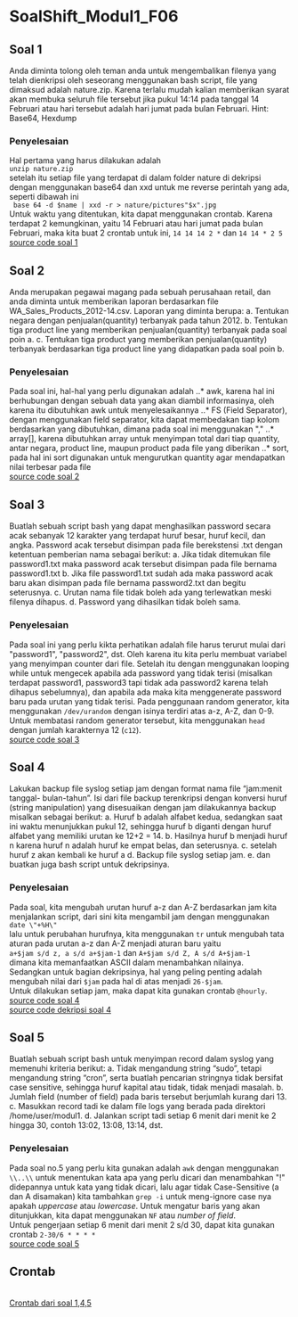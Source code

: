 # SoalShift_Modul1_F06

## Soal 1
Anda diminta tolong oleh teman anda untuk mengembalikan filenya yang telah
dienkripsi oleh seseorang menggunakan bash script, file yang dimaksud adalah
nature.zip. Karena terlalu mudah kalian memberikan syarat akan membuka seluruh
file tersebut jika pukul 14:14 pada tanggal 14 Februari atau hari tersebut adalah hari
jumat pada bulan Februari.
Hint: Base64, Hexdump
### Penyelesaian
Hal pertama yang harus dilakukan adalah
</br>` unzip nature.zip `
</br>setelah itu setiap file yang terdapat di dalam folder nature di dekripsi dengan menggunakan base64 dan xxd untuk me reverse perintah yang ada, seperti dibawah ini
</br>` base 64 -d $name | xxd -r > nature/pictures"$x".jpg`
</br>Untuk waktu yang ditentukan, kita dapat menggunakan crontab. Karena terdapat 2 kemungkinan, yaitu 14 Februari atau hari jumat pada bulan Februari, maka kita buat 2 crontab untuk ini, `14 14 14 2 *` dan `14 14 * 2 5`
</br>[source code soal 1](soal1.sh)
## Soal 2
Anda merupakan pegawai magang pada sebuah perusahaan retail, dan anda diminta
untuk memberikan laporan berdasarkan file WA_Sales_Products_2012-14.csv.
Laporan yang diminta berupa:
a. Tentukan negara dengan penjualan(quantity) terbanyak pada tahun
2012.
b. Tentukan tiga product line yang memberikan penjualan(quantity)
terbanyak pada soal poin a.
c. Tentukan tiga product yang memberikan penjualan(quantity)
terbanyak berdasarkan tiga product line yang didapatkan pada soal
poin b.
### Penyelesaian
Pada soal ini, hal-hal yang perlu digunakan adalah
..* awk, karena hal ini berhubungan dengan sebuah data yang akan diambil informasinya, oleh karena itu dibutuhkan awk untuk menyelesaikannya
..* FS (Field Separator), dengan menggunakan field separator, kita dapat membedakan tiap kolom berdasarkan yang dibutuhkan, dimana pada soal ini menggunakan ","
..* array\[\], karena dibutuhkan array untuk menyimpan total dari tiap quantity, antar negara, product line, maupun product pada file yang diberikan
..* sort, pada hal ini sort digunakan untuk mengurutkan quantity agar mendapatkan nilai terbesar pada file
</br>[source code soal 2](soal2.sh)
## Soal 3
Buatlah sebuah script bash yang dapat menghasilkan password secara acak
sebanyak 12 karakter yang terdapat huruf besar, huruf kecil, dan angka. Password
acak tersebut disimpan pada file berekstensi .txt dengan ketentuan pemberian nama
sebagai berikut:
a. Jika tidak ditemukan file password1.txt maka password acak tersebut
disimpan pada file bernama password1.txt
b. Jika file password1.txt sudah ada maka password acak baru akan
disimpan pada file bernama password2.txt dan begitu seterusnya.
c. Urutan nama file tidak boleh ada yang terlewatkan meski filenya
dihapus.
d. Password yang dihasilkan tidak boleh sama.
### Penyelesaian
Pada soal ini yang perlu kikta perhatikan adalah file harus terurut mulai dari "password1", "password2", dst. Oleh karena itu kita perlu membuat variabel yang menyimpan counter dari file. Setelah itu dengan menggunakan looping while untuk mengecek apabila ada password yang tidak terisi (misalkan terdapat password1, password3 tapi tidak ada password2 karena telah dihapus sebelumnya), dan apabila ada maka kita menggenerate password baru pada urutan yang tidak terisi. Pada penggunaan random generator, kita menggunakan `/dev/urandom` dengan isinya terdiri atas a-z, A-Z, dan 0-9. Untuk membatasi random generator tersebut, kita menggunakan `head` dengan jumlah karakternya 12 (`c12`).
</br>[source code soal 3](soal3.sh)
## Soal 4
Lakukan backup file syslog setiap jam dengan format nama file “jam:menit tanggal-
bulan-tahun”. Isi dari file backup terenkripsi dengan konversi huruf (string
manipulation) yang disesuaikan dengan jam dilakukannya backup misalkan sebagai
berikut:
a. Huruf b adalah alfabet kedua, sedangkan saat ini waktu menunjukkan
pukul 12, sehingga huruf b diganti dengan huruf alfabet yang memiliki
urutan ke 12+2 = 14.
b. Hasilnya huruf b menjadi huruf n karena huruf n adalah huruf ke
empat belas, dan seterusnya.
c. setelah huruf z akan kembali ke huruf a
d. Backup file syslog setiap jam.
e. dan buatkan juga bash script untuk dekripsinya.
### Penyelesaian
Pada soal, kita mengubah urutan huruf a-z dan A-Z berdasarkan jam kita menjalankan script, dari sini kita mengambil jam dengan menggunakan
</br>`date \"+%H\"`
</br>lalu untuk perubahan hurufnya, kita menggunakan `tr` untuk mengubah tata aturan pada urutan a-z dan A-Z menjadi aturan baru yaitu
</br> `a+$jam s/d z, a s/d a+$jam-1` dan `A+$jam s/d Z, A s/d A+$jam-1`
</br>dimana kita memanfaatkan ASCII dalam menambahkan nilainya.
</br>Sedangkan untuk bagian dekripsinya, hal yang peling penting adalah mengubah nilai dari `$jam` pada hal di atas menjadi `26-$jam`.
</br>Untuk dilakukan setiap jam, maka dapat kita gunakan crontab `@hourly`.
</br>[source code soal 4](soal4.sh)
</br>[source code dekripsi soal 4](soal4dec.sh)
## Soal 5
Buatlah sebuah script bash untuk menyimpan record dalam syslog yang memenuhi
kriteria berikut:
a. Tidak mengandung string “sudo”, tetapi mengandung string “cron”,
serta buatlah pencarian stringnya tidak bersifat case sensitive,
sehingga huruf kapital atau tidak, tidak menjadi masalah.
b. Jumlah field (number of field) pada baris tersebut berjumlah kurang
dari 13.
c. Masukkan record tadi ke dalam file logs yang berada pada direktori
/home/user/modul1.
d. Jalankan script tadi setiap 6 menit dari menit ke 2 hingga 30, contoh
13:02, 13:08, 13:14, dst.
### Penyelesaian
Pada soal no.5 yang perlu kita gunakan adalah `awk` dengan menggunakan `\\..\\` untuk menentukan kata apa yang perlu dicari dan menambahkan "!" didepannya untuk kata yang tidak dicari, lalu agar tidak Case-Sensitive (a dan A disamakan) kita tambahkan `grep -i` untuk meng-ignore case nya apakah *uppercase* atau *lowercase*. Untuk mengatur baris yang akan ditunjukkan, kita dapat menggunakan `NF` atau *number of field*.
</br>Untuk pengerjaan setiap 6 menit dari menit 2 s/d 30, dapat kita gunakan crontab `2-30/6 * * * *`
</br>[source code soal 5](soal5.sh)
## Crontab
</br>[Crontab dari soal 1,4,5](crontab.txt)

